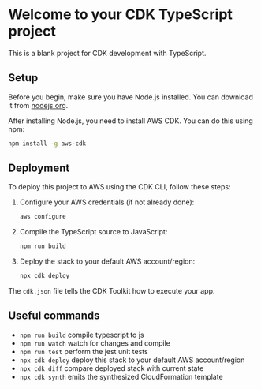 # Welcome to your CDK TypeScript project

This is a blank project for CDK development with TypeScript.

## Setup

Before you begin, make sure you have Node.js installed. You can download it from [nodejs.org](https://nodejs.org/).

After installing Node.js, you need to install AWS CDK. You can do this using npm:

```bash
npm install -g aws-cdk
```

## Deployment

To deploy this project to AWS using the CDK CLI, follow these steps:

1. Configure your AWS credentials (if not already done):
   ```bash
   aws configure
   ```
2. Compile the TypeScript source to JavaScript:
   ```bash
   npm run build
   ```
3. Deploy the stack to your default AWS account/region:
   ```bash
   npx cdk deploy
   ```


The `cdk.json` file tells the CDK Toolkit how to execute your app.

## Useful commands

* `npm run build`   compile typescript to js
* `npm run watch`   watch for changes and compile
* `npm run test`    perform the jest unit tests
* `npx cdk deploy`  deploy this stack to your default AWS account/region
* `npx cdk diff`    compare deployed stack with current state
* `npx cdk synth`   emits the synthesized CloudFormation template
